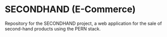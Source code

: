 # SECONDHAND (E-Commerce)

Repository for the SECONDHAND project, a web application for the sale of second-hand products using the PERN stack.